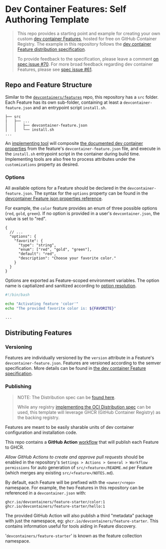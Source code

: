# Dev Container Features: Self Authoring Template

> This repo provides a starting point and example for creating your own custom [dev container Features](https://containers.dev/implementors/features/), hosted for free on GitHub Container Registry. The example in this repository follows the [dev container Feature distribution specification](https://containers.dev/implementors/features-distribution/).
>
> To provide feedback to the specification, please leave a comment [on spec issue #70](https://github.com/devcontainers/spec/issues/70). For more broad feedback regarding dev container Features, please see [spec issue #61](https://github.com/devcontainers/spec/issues/61).

## Repo and Feature Structure

Similar to the [`devcontainers/features`](https://github.com/devcontainers/features) repo, this repository has a `src` folder. Each Feature has its own sub-folder, containing at least a `devcontainer-feature.json` and an entrypoint script `install.sh`.

```
├── src
|   ├── ...
│   │   ├── devcontainer-feature.json
│   │   └── install.sh
...
```

An [implementing tool](https://containers.dev/supporting#tools) will composite [the documented dev container properties](https://containers.dev/implementors/features/#devcontainer-feature-json-properties) from the feature's `devcontainer-feature.json` file, and execute in the `install.sh` entrypoint script in the container during build time. Implementing tools are also free to process attributes under the `customizations` property as desired.

### Options

All available options for a Feature should be declared in the `devcontainer-feature.json`. The syntax for the `options` property can be found in the [devcontainer Feature json properties reference](https://containers.dev/implementors/features/#devcontainer-feature-json-properties).

For example, the `color` feature provides an enum of three possible options (`red`, `gold`, `green`). If no option is provided in a user's `devcontainer.json`, the value is set to "red".

```jsonc
{
  // ...
  "options": {
    "favorite": {
      "type": "string",
      "enum": ["red", "gold", "green"],
      "default": "red",
      "description": "Choose your favorite color."
    }
  }
}
```

Options are exported as Feature-scoped environment variables. The option name is captialized and sanitized according to [option resolution](https://containers.dev/implementors/features/#option-resolution).

```bash
#!/bin/bash

echo "Activating feature 'color'"
echo "The provided favorite color is: ${FAVORITE}"

...
```

## Distributing Features

### Versioning

Features are individually versioned by the `version` attribute in a Feature's `devcontainer-feature.json`. Features are versioned according to the semver specification. More details can be found in [the dev container Feature specification](https://containers.dev/implementors/features/#versioning).

### Publishing

> NOTE: The Distribution spec can be [found here](https://containers.dev/implementors/features-distribution/).
>
> While any registry [implementing the OCI Distribution spec](https://github.com/opencontainers/distribution-spec) can be used, this template will leverage GHCR (GitHub Container Registry) as the backing registry.

Features are meant to be easily sharable units of dev container configuration and installation code.

This repo contains a **GitHub Action** [workflow](.github/workflows/release.yaml) that will publish each Feature to GHCR.

_Allow GitHub Actions to create and approve pull requests_ should be enabled in the repository's `Settings > Actions > General > Workflow permissions` for auto generation of `src/<feature>/README.md` per Feature (which merges any existing `src/<feature>/NOTES.md`).

By default, each Feature will be prefixed with the `<owner/<repo>` namespace. For example, the two Features in this repository can be referenced in a `devcontainer.json` with:

```
ghcr.io/devcontainers/feature-starter/color:1
ghcr.io/devcontainers/feature-starter/hello:1
```

The provided GitHub Action will also publish a third "metadata" package with just the namespace, eg: `ghcr.io/devcontainers/feature-starter`. This contains information useful for tools aiding in Feature discovery.

'`devcontainers/feature-starter`' is known as the feature collection namespace.
